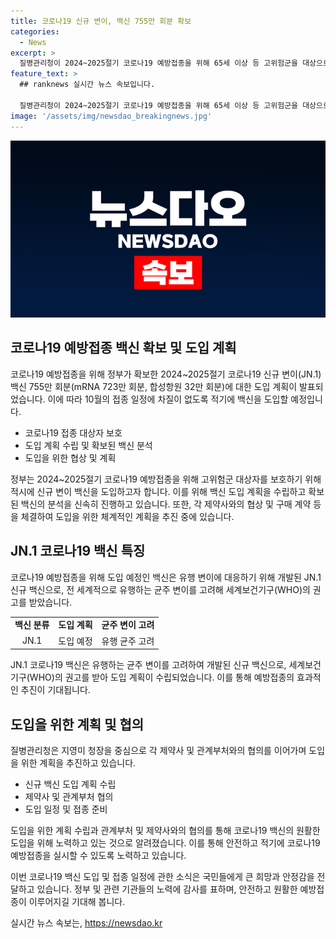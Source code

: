 ```yaml
---
title: 코로나19 신규 변이, 백신 755만 회분 확보
categories:
  - News
excerpt: >
  질병관리청이 2024~2025절기 코로나19 예방접종을 위해 65세 이상 등 고위험군을 대상으로 JN.1 신규 변이 백신 755만 회분을 확보했다고 밝혔다. 정부는 백신 수급 계획을 통해 적기에 도입할 예정이며, 이에 대한 백신 도입 계획과 관련하여 여러 당국과 협의할 예정이라고 전했다. 새로운 백신은 유행하는 균주 변이를 고려해 개발되었으며, 안전하고 적기에 도입되도록 노력 중이라고 밝혔다.
feature_text: >
  ## ranknews 실시간 뉴스 속보입니다.

  질병관리청이 2024~2025절기 코로나19 예방접종을 위해 65세 이상 등 고위험군을 대상으로 JN.1 신규 변이 백신 755만 회분을 확보했다고 밝혔다. 정부는 백신 수급 계획을 통해 적기에 도입할 예정이며, 이에 대한 백신 도입 계획과 관련하여 여러 당국과 협의할 예정이라고 전했다. 새로운 백신은 유행하는 균주 변이를 고려해 개발되었으며, 안전하고 적기에 도입되도록 노력 중이라고 밝혔다.
image: '/assets/img/newsdao_breakingnews.jpg'
---
```


<p><img src="/assets/img/newsdao_breakingnews.jpg" alt="ranknews 속보" /></p>

<h2 data-ke-size="size26">코로나19 예방접종 백신 확보 및 도입 계획</h2>

<p>코로나19 예방접종을 위해 정부가 확보한 2024~2025절기 코로나19 신규 변이(JN.1) 백신 755만 회분(mRNA 723만 회분, 합성항원 32만 회분)에 대한 도입 계획이 발표되었습니다. 이에 따라 10월의 접종 일정에 차질이 없도록 적기에 백신을 도입할 예정입니다.</p>

<ul>
  <li>코로나19 접종 대상자 보호</li>
  <li>도입 계획 수립 및 확보된 백신 분석</li>
  <li>도입을 위한 협상 및 계획</li>
</ul>

<p data-ke-size="size16">정부는 2024~2025절기 코로나19 예방접종을 위해 고위험군 대상자를 보호하기 위해 적시에 신규 변이 백신을 도입하고자 합니다. 이를 위해 백신 도입 계획을 수립하고 확보된 백신의 분석을 신속히 진행하고 있습니다. 또한, 각 제약사와의 협상 및 구매 계약 등을 체결하여 도입을 위한 체계적인 계획을 추진 중에 있습니다.</p>

<h2 data-ke-size="size26">JN.1 코로나19 백신 특징</h2>

<p>코로나19 예방접종을 위해 도입 예정인 백신은 유행 변이에 대응하기 위해 개발된 JN.1 신규 백신으로, 전 세계적으로 유행하는 균주 변이를 고려해 세계보건기구(WHO)의 권고를 받았습니다.</p>

<table>
  <tr>
    <td style="text-align: center; height: 17px;"><b>백신 분류</b></td>
    <td style="text-align: center; height: 17px;"><b>도입 계획</b></td>
    <td style="text-align: center; height: 17px;"><b>균주 변이 고려</b></td>
  </tr>
  <tr>
    <td style="text-align: center; height: 17px;">JN.1</td>
    <td style="text-align: center; height: 17px;">도입 예정</td>
    <td style="text-align: center; height: 17px;">유행 균주 고려</td>
  </tr>
</table>

<p data-ke-size="size16">JN.1 코로나19 백신은 유행하는 균주 변이를 고려하여 개발된 신규 백신으로, 세계보건기구(WHO)의 권고를 받아 도입 계획이 수립되었습니다. 이를 통해 예방접종의 효과적인 추진이 기대됩니다.</p>

<h2 data-ke-size="size26">도입을 위한 계획 및 협의</h2>

<p>질병관리청은 지영미 청장을 중심으로 각 제약사 및 관계부처와의 협의를 이어가며 도입을 위한 계획을 추진하고 있습니다.</p>

<ul>
  <li>신규 백신 도입 계획 수립</li>
  <li>제약사 및 관계부처 협의</li>
  <li>도입 일정 및 접종 준비</li>
</ul>

<p data-ke-size="size16">도입을 위한 계획 수립과 관계부처 및 제약사와의 협의를 통해 코로나19 백신의 원활한 도입을 위해 노력하고 있는 것으로 알려졌습니다. 이를 통해 안전하고 적기에 코로나19 예방접종을 실시할 수 있도록 노력하고 있습니다.</p>

<p>이번 코로나19 백신 도입 및 접종 일정에 관한 소식은 국민들에게 큰 희망과 안정감을 전달하고 있습니다. 정부 및 관련 기관들의 노력에 감사를 표하며, 안전하고 원활한 예방접종이 이루어지길 기대해 봅니다.</p>
실시간 뉴스 속보는, <a href="https://newsdao.kr" rel="dofollow">https://newsdao.kr</a>


